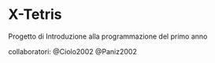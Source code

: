 # X-Tetris 
Progetto di Introduzione alla programmazione del primo anno 

collaboratori: @Ciolo2002 @Paniz2002
